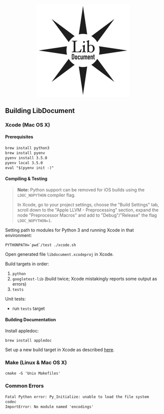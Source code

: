 <p style="text-align: center">
<img src="https://raw.githubusercontent.com/indiedotkim/LibDocument/master/logo/LibDocument-600.png" width="300" hspace="25" />
</p>

Building LibDocument
--------------------

### Xcode (Mac OS X)

#### Prerequisites

    brew install python3
    brew install pyenv
    pyenv install 3.5.0
    pyenv local 3.5.0
    eval "$(pyenv init -)"

#### Compiling & Testing

> **Note:** Python support can be removed for iOS builds using the `LDOC_NOPYTHON` compiler flag.
>
> In Xcode, go to your project settings, choose the "Build Settings" tab, scroll down to the "Apple LLVM - Preprocessing" section, expand the node "Preprocessor Macros" and add to "Debug"/"Release" the flag `LDOC_NOPYTHON=1`.

Setting path to modules for Python 3 and running Xcode in that environment:

    PYTHONPATH=`pwd`/test ./xcode.sh

Open generated file `libdocument.xcodeproj` in Xcode.

Build targets in order:

1. `python`
2. `googletest-lib` (build twice; Xcode mistakingly reports some output as errors)
3. `tests`

Unit tests:

-  run `tests` target

#### Building Documentation

Install appledoc:

    brew install appledoc

Set up a new build target in Xcode as described [here](https://github.com/tomaz/appledoc/blob/master/XcodeIntegrationScript.markdown).


### Make (Linux & Mac OS X)

    cmake -G 'Unix Makefiles'

### Common Errors

    Fatal Python error: Py_Initialize: unable to load the file system codec
    ImportError: No module named 'encodings'

